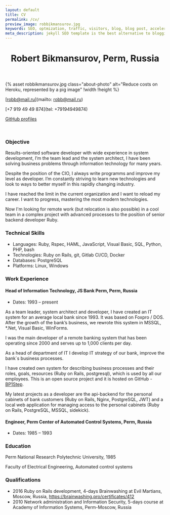 ```yaml
---
layout: default
title: CV
permalink: /cv/
preview_image: robbikmansurov.jpg
keywords: SEO, optmization, traffic, visitors, blog, blog post, accelerated mobile pages, blog, blogger, jekyll, Medium, blogging, template
meta_description: jekyll SEO template is the best alternative to blogging on Medium. It has been highly optimized for SEO and could seriously increase the organic traffic to your blog.
---
```


<header class="post-header">
  <h1 class="h1" id="#top">Robert Bikmansurov, Perm, Russia
</h1>
</header>

{% asset robbikmansurov.jpg class="about-photo" alt="Reduce costs on Heroku, represented by a pig image" !width !height %}

[robb@mail.ru](mailto: robb@mail.ru)

[+7 919 49 49 874](tel: +79194949874)

[GitHub profiles](https://github.com/RobBikmansurov)

<br>

### Objective
Results-oriented software developer with wide experience in system development, I’m the team lead and the system architect, I have been solving business problems through information technology for many years.

Despite the position of the CIO, I always write programms and improve my level as developer. I’m constantly striving to learn new technologies and look to ways to better myself in this rapidly changing industry.

I have reached the limit in the current organization and I want to reload my career. I want to progress, mastering the most modern technologies.

Now I'm looking for remote work (but relocation is also possible) in a cool team in a complex project with advanced processes to the position of senior backend developer Ruby.

### Technical Skills

  * Languages: Ruby, Rspec, HAML, JavaScript, Visual Basic, SQL, Python, PHP, bash
  * Technologies: Ruby on Rails, git, Gitlab CI/CD, Docker
  * Databases: PostgreSQL
  * Platforms: Linux, Windows

### Work Experience

#### Head of Information Technology, JS Bank Perm, Perm, Russia

* Dates: 1993 – present

As a team leader, system architect and developer, I have created an IT system for an average local bank since 1993. It was based on Foxpro / DOS.
After the growth of the bank’s business, we rewrote this system in MSSQL, *.Net, Visual Basic, WinForms.

I was the main developer of a remote banking system that has been operating since 2000 and serves up to 1,000 clients per day.

As a head of department of IT I develop IT strategy of our bank, improve the bank`s business processes.

I have created own system for describing business processes and their roles, goals, resources (Ruby on Rails, postgresql), which is used by all our employees. This is an open source project and it is hosted on GitHub - [BP1Step](https://github.com/RobBikmansurov/bp1step).

My latest projects as a developer are the api-backend for the personal cabinets of bank customers (Ruby on Rails, Nginx, PostgreSQL, JWT) and a local web application for managing access to the personal cabinets (Ruby on Rails, PostgreSQL, MSSQL, sidekick).

#### Engineer, Perm Center of Automated Control Systems, Perm, Russia
  * Dates: 1985 – 1993

### Education

Perm National Research Polytechnic University, 1985

Faculty of Electrical Engineering, Automated control systems

### Qualifications
* 2016  Ruby on Rails development, 4-days Brainwashing at Evil Martians, Moscow, Russia,  https://brainwashing.pro/certificates/412
* 2010  Network administration and Information Security, 5-days course at Academy of Information Systems, Perm-Moscow, Russia
